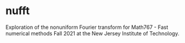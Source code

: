 # nufft

Exploration of the nonuniform Fourier transform for Math767 - Fast numerical methods Fall 2021 at the New Jersey Institute of Technology.